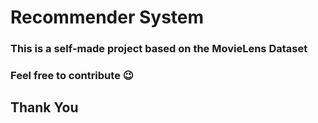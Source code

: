 # Recommender System
### This is a self-made project based on the MovieLens Dataset
### Feel free to contribute :wink:
## Thank You
